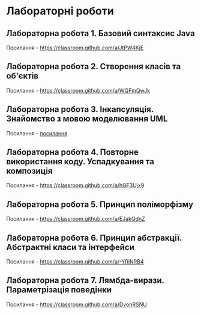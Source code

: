 # Лабораторні роботи

## Лабораторна робота 1. Базовий синтаксис Java
Посилання - https://classroom.github.com/a/JtPW4KjE

## Лабораторна робота 2. Створення класів та об'єктів
Посилання - https://classroom.github.com/a/WQFmQwJk

## Лабораторна робота 3. Інкапсуляція. Знайомство з мовою моделювання UML
Посилання - [посилання](https://classroom.github.com/a/QXrVsxj_)

## Лабораторна робота 4. Повторне використання коду. Успадкування та композиція
Посилання - https://classroom.github.com/a/hGF3Ujx9

## Лабораторна робота 5. Принцип поліморфізму
Посилання - https://classroom.github.com/a/EJakQdnZ

## Лабораторна робота 6. Принцип абстракції. Абстрактні класи та інтерфейси
Посилання - https://classroom.github.com/a/-YRiNRB4

## Лабораторна робота 7. Лямбда-вирази. Параметрізація поведінки
Посилання - https://classroom.github.com/a/DvonRSNU

